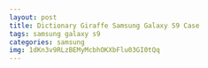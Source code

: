 ```yaml
---
layout: post
title: Dictionary Giraffe Samsung Galaxy S9 Case
tags: samsung galaxy s9
categories: samsung
img: 1dKn3v9RLzBEMyMcbhOKXbFlu03GI0tQq
---
```

